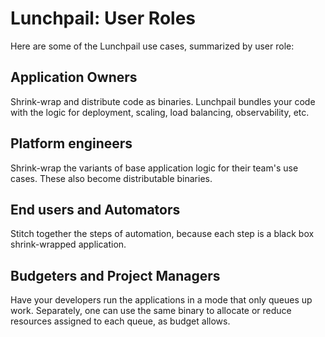 # Lunchpail: User Roles

Here are some of the Lunchpail use cases, summarized by user role:

## Application Owners

Shrink-wrap and distribute code as binaries. Lunchpail bundles your code with the logic for deployment, scaling, load balancing, observability, etc.

## Platform engineers

Shrink-wrap the variants of base application logic for their team's use cases. These also become distributable binaries.

## End users and Automators

Stitch together the steps of automation, because each step is a black box shrink-wrapped application.

## Budgeters and Project Managers

Have your developers run the applications in a mode that only queues up work. Separately, one can use the same binary to allocate or reduce resources assigned to each queue, as budget allows.
